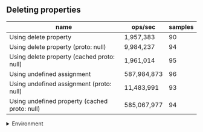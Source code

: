 ## Deleting properties

|name|ops/sec|samples|
|-|-|-|
|Using delete property|1,957,383|90|
|Using delete property (proto: null)|9,984,237|94|
|Using delete property (cached proto: null)|1,961,014|95|
|Using undefined assignment|587,984,873|96|
|Using undefined assignment (proto: null)|11,483,991|93|
|Using undefined property (cached proto: null)|585,067,977|94|


<details>
<summary>Environment</summary>

* __Machine:__ linux x64 | 2 vCPUs | 6.8GB Mem
* __Run:__ Wed Oct 25 2023 03:54:12 GMT+0000 (Coordinated Universal Time)
</details>

<!--
{"environment":{"platform":"linux","arch":"x64","cpus":2,"totalMemory":6.7597503662109375},"benchmarks":[{"name":"Using delete property","opsSec":1957382.756215492,"samples":7},{"name":"Using delete property (proto: null)","opsSec":9984236.50956101,"samples":7},{"name":"Using delete property (cached proto: null)","opsSec":1961014.046825172,"samples":6},{"name":"Using undefined assignment","opsSec":587984873.206031,"samples":7},{"name":"Using undefined assignment (proto: null)","opsSec":11483991.452570606,"samples":7},{"name":"Using undefined property (cached proto: null)","opsSec":585067977.3829693,"samples":8}]}-->
